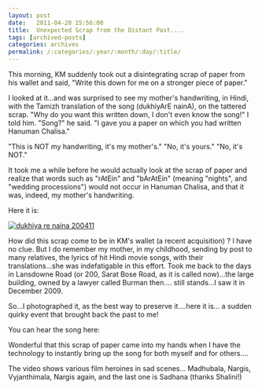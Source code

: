 ```yaml
---
layout: post
date:	2011-04-20 15:56:00
title:  Unexpected Scrap from the Distant Past....
tags: [archived-posts]
categories: archives
permalink: /:categories/:year/:month/:day/:title/
---
```

This morning, KM suddenly took out a disintegrating scrap of paper from his wallet and said, "Write this down for me on a stronger piece of paper." 

I looked at it...and was surprised to see my mother's handwriting, in Hindi, with the Tamizh translation of the song (dukhiyArE nainA), on the tattered scrap. "Why do you want this written down, I don't even know the song!" I told him. "Song?" he said. "I gave you a paper on which you had written Hanuman Chalisa." 

"This is NOT my handwriting, it's my mother's." "No, it's yours." "No, it's NOT." 

It took me a while before he would actually look at the scrap of paper and realize that words such as "rAtEin" and "bArAtEin" (meaning "nights", and "wedding processions") would not occur in Hanuman Chalisa, and that it was, indeed, my mother's handwriting.

Here it is:


<a href="http://s1142.photobucket.com/albums/n602/Deepapctrsglr/?action=view&amp;current=IMG_0154.jpg" target="_blank"><img src="http://i1142.photobucket.com/albums/n602/Deepapctrsglr/IMG_0154.jpg" border="0" alt="dukhiya re naina 200411"></a>


How did this scrap come to be in KM's wallet (a recent acquisition) ? I have no clue. But I do remember my mother, in my childhood, sending by post to many relatives, the lyrics of hit Hindi movie songs, with their translations...she was indefatigable in this effort.  Took me back to the days in Lansdowne Road (or 200, Sarat Bose Road, as it is called now)...the large building, owned by a lawyer called Burman then.... still stands...I saw it in December 2009.

So...I photographed it, as the best way to preserve it....here it is... a sudden quirky event that brought back the past to me!

You can hear the song here:

<lj-embed id="652"/>

Wonderful that this scrap of paper came into my hands when I have the technology to instantly bring up the song for both myself and for others....

The video shows various film heroines in sad scenes... Madhubala, Nargis, Vyjanthimala, Nargis again, and the last one is Sadhana (thanks Shalini!)
